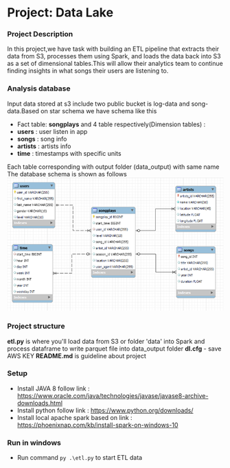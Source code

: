 # Project: Data Lake

### Project Description

In this project,we have task with building an ETL pipeline that extracts their data from S3, processes them using Spark, and loads the data back into S3 as a set of dimensional tables.This will allow their analytics team to continue finding insights in what songs their users are listening to.

### Analysis database

Input data stored at s3 include two public bucket is log-data and song-data.Based on star schema we have schema like this
- Fact table: **songplays**
  and 4 table respectively(Dimension tables) :
- **users** : user listen in app
- **songs** : song info
- **artists** : artists info
- **time** : timestamps with specific units

Each table corresponding with output folder (data_output) with same name
The database schema is shown as follows
![schema](./images/sparkify_schema_design.PNG)
### Project structure

**etl.py** is where you'll load data from S3 or folder 'data' into Spark and process dataframe to write parquet file into data_output folder
**dl.cfg** - save AWS KEY
**README.md** is guideline about project

### Setup 
- Install JAVA 8 follow link : https://www.oracle.com/java/technologies/javase/javase8-archive-downloads.html
- Install python follow link : https://www.python.org/downloads/
- Install local apache spark based on link : https://phoenixnap.com/kb/install-spark-on-windows-10

### Run in windows
- Run command `py .\etl.py` to start ETL data
